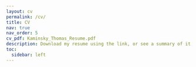 ```yaml
---
layout: cv
permalink: /cv/
title: CV
nav: true
nav_order: 5
cv_pdf: Kaminsky_Thomas_Resume.pdf
description: Download my resume using the link, or see a summary of it below.
toc:
  sidebar: left
---
```

